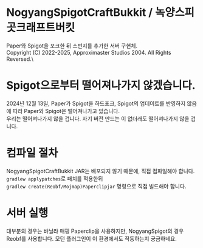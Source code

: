 # NogyangSpigotCraftBukkit / 녹양스피곳크래프트버킷
Paper와 Spigot을 포크한 뒤 스펀지를 추가한 서버 구현체.\
Copyright (C) 2022-2025, Approximaster Studios 2004. All Rights Reversed.\
 

# Spigot으로부터 떨어져나가지 않겠습니다.
2024년 12월 13일, Paper가 Spigot을 하드포크, Spigot의 업데이트를 반영하지 않음에 따라 Paper와 Spigot은 떨어져나가고 있습니다.\
우리는 떨어져나가지 않을 겁니다. 자기 버전 만드는 이 없더래도 떨어져나가지 않을 겁니다.

# 컴파일 절차
NogyangSpigotCraftBukkit JAR는 배포되지 않기 때문에, 직접 컴파일해야 합니다.
`gradlew applypatches`로 패치를 적용한뒤\
`gradlew create(Reobf/Mojmap)Paperclipjar` 명령으로 직접 빌드해야 합니다. 

# 서버 실행
대부분의 경우는 바닐라 매핑 Paperclip을 사용하지만, NogyangSpigot의 경우 Reobf를 사용합니다. 모던 플러그인이 이 환경에서도 작동하는지 궁금하네요.
